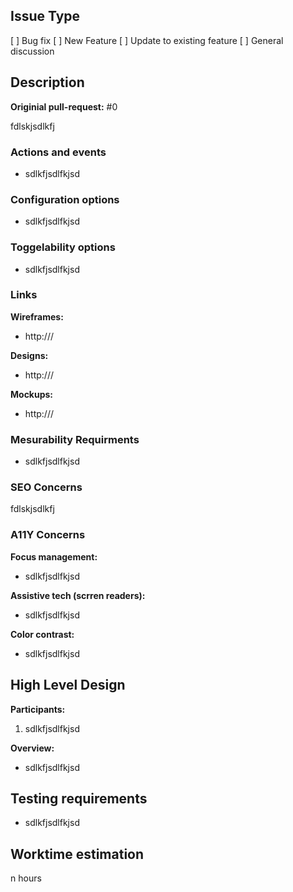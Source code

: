 <!---------------------------------------------------------------
Stage 1: to be filled in by project manager (and sometimes designer)
---------------------------------------------------------------->
## Issue Type
<!-- Pick one -->
[ ] Bug fix
[ ] New Feature
[ ] Update to existing feature
[ ] General discussion

## Description

**Originial pull-request:** #0 <!-- Only for bug fixes and updates -->

fdlskjsdlkfj

<!---------------------------------------------------------------
Please remove irrelevant sections
---------------------------------------------------------------->
### Actions and events

  * sdlkfjsdlfkjsd

### Configuration options

  * sdlkfjsdlfkjsd

### Toggelability options

  * sdlkfjsdlfkjsd

### Links

**Wireframes:**
  * http:///

**Designs:**
  * http:///

**Mockups:**
  * http:///


### Mesurability Requirments
  * sdlkfjsdlfkjsd


### SEO Concerns

fdlskjsdlkfj


### A11Y Concerns

**Focus management:**
  * sdlkfjsdlfkjsd

**Assistive tech (scrren readers):**
  * sdlkfjsdlfkjsd

**Color contrast:**
  * sdlkfjsdlfkjsd


<!---------------------------------------------------------------
Stage 2: to be filled in by Dev team
---------------------------------------------------------------->
## High Level Design
**Participants:**
  1. sdlkfjsdlfkjsd


**Overview:**
  * sdlkfjsdlfkjsd


## Testing requirements

  * sdlkfjsdlfkjsd


## Worktime estimation

n hours
